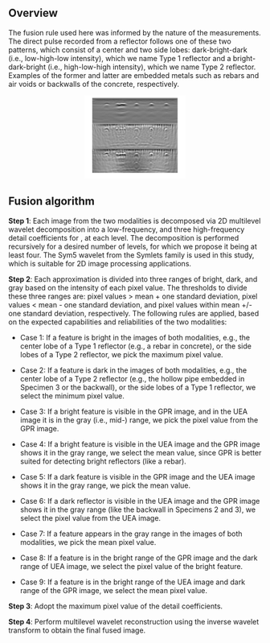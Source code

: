 ## Overview
<p>
The fusion rule used here was informed by the nature of the measurements.
The direct pulse recorded from a reflector follows one of these two patterns,
which consist of a center and two side lobes: dark-bright-dark (i.e., low-high-low intensity),
which we name Type 1 reflector and a bright-dark-bright (i.e., high-low-high intensity),
which we name Type 2 reflector.
Examples of the former and latter are embedded metals such as rebars and air voids or backwalls of the concrete, respectively. 
</p>


<p align="center" >
<img  src="../img/fusion_example.png" width = 40% />
</p>

## Fusion algorithm

**Step 1**: Each image from the two modalities is decomposed via 2D multilevel wavelet decomposition into a low-frequency, and three high-frequency detail coefficients for , at each level. The decomposition is performed recursively for a desired number of levels, for which we propose it being at least four. The Sym5 wavelet from the Symlets family is used in this study, which is suitable for 2D image processing applications.

**Step 2**: Each approximation is divided into three ranges of bright, dark, and gray based on the intensity of each pixel value. The thresholds to divide these three ranges are: pixel values > mean + one standard deviation, pixel values < mean - one standard deviation, and pixel values within mean +/- one standard deviation, respectively. The following rules are applied, based on the expected capabilities and reliabilities of the two modalities:

- Case 1: If a feature is bright in the images of both modalities, e.g., the center lobe of a Type 1 reflector (e.g., a rebar in concrete), or the side lobes of a Type 2 reflector, we pick the maximum pixel value. 

- Case 2: If a feature is dark in the images of both modalities, e.g., the center lobe of a Type 2 reflector (e.g., the hollow pipe embedded in Specimen 3 or the backwall), or the side lobes of a Type 1 reflector, we select the minimum pixel value. 

- Case 3: If a bright feature is visible in the GPR image, and in the UEA image it is in the gray (i.e., mid-) range, we pick the pixel value from the GPR image.

- Case 4: If a bright feature is visible in the UEA image and the GPR image shows it in the gray range, we select the mean value, since GPR is better suited for detecting bright reflectors (like a rebar). 

- Case 5: If a dark feature is visible in the GPR image and the UEA image shows it in the gray range, we pick the mean value.  

- Case 6: If a dark reflector is visible in the UEA image and the GPR image shows it in the gray range (like the backwall in Specimens 2 and 3), we select the pixel value from the UEA image.

- Case 7: If a feature appears in the gray range in the images of both modalities, we pick the mean pixel value.

- Case 8: If a feature is in the bright range of the GPR image and the dark range of UEA image, we select the pixel value of the bright feature.

- Case 9: If a feature is in the bright range of the UEA image and dark range of the GPR image, we select the mean pixel value. 

**Step 3**: 
Adopt the maximum pixel value of the detail coefficients.

**Step 4**: 
Perform multilevel wavelet reconstruction using the inverse wavelet transform to obtain the final fused image.
